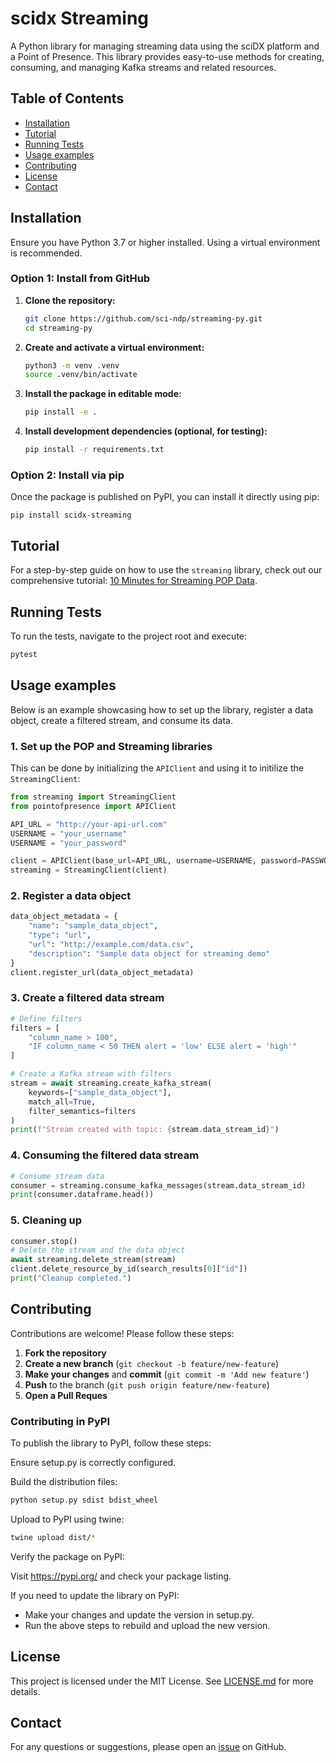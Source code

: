 # scidx Streaming

A Python library for managing streaming data using the sciDX platform and a Point of Presence. This library provides easy-to-use methods for creating, consuming, and managing Kafka streams and related resources.


## Table of Contents

- [Installation](https://github.com/sci-ndp/streaming-py/blob/main/README.md#installation)
- [Tutorial](https://github.com/sci-ndp/streaming-py/blob/main/README.md#tutorial)
- [Running Tests](https://github.com/sci-ndp/streaming-py/blob/main/README.md#running-tests)
- [Usage examples](https://github.com/sci-ndp/streaming-py/blob/main/README.md#usage-examples)
- [Contributing](https://github.com/sci-ndp/streaming-py/blob/main/README.md#contributing)
- [License](https://github.com/sci-ndp/streaming-py/blob/main/README.md#license)
- [Contact](https://github.com/sci-ndp/streaming-py/blob/main/README.md#contact)


## Installation

Ensure you have Python 3.7 or higher installed. Using a virtual environment is recommended.

### Option 1: Install from GitHub

1. **Clone the repository:**

   ```bash
   git clone https://github.com/sci-ndp/streaming-py.git
   cd streaming-py
   ```
2. **Create and activate a virtual environment:**

   ```bash
   python3 -m venv .venv
   source .venv/bin/activate
   ```
3. **Install the package in editable mode:**

   ```bash
   pip install -e .
   ```
4. **Install development dependencies (optional, for testing):**

   ```bash
   pip install -r requirements.txt
   ```

### Option 2: Install via pip

Once the package is published on PyPI, you can install it directly using pip:

```
pip install scidx-streaming
```

## Tutorial

For a step-by-step guide on how to use the `streaming` library, check out our comprehensive tutorial: [10 Minutes for Streaming POP Data](https://github.com/sci-ndp/streaming-py/blob/main/docs/streaming_tutorial.ipynb).


## Running Tests

To run the tests, navigate to the project root and execute:

```bash
pytest
```

## Usage examples

Below is an example showcasing how to set up the library, register a data object, create a filtered stream, and consume its data.

### 1. Set up the POP and Streaming libraries

This can be done by initializing the `APIClient` and using it to initilize the `StreamingClient`:

```python
from streaming import StreamingClient
from pointofpresence import APIClient

API_URL = "http://your-api-url.com"
USERNAME = "your_username"
USERNAME = "your_password"

client = APIClient(base_url=API_URL, username=USERNAME, password=PASSWORD)
streaming = StreamingClient(client)
```

### 2. Register a data object

```python
data_object_metadata = {
    "name": "sample_data_object",
    "type": "url",
    "url": "http://example.com/data.csv",
    "description": "Sample data object for streaming demo"
}
client.register_url(data_object_metadata)
```

### 3. Create a filtered data stream

```python
# Define filters
filters = [
    "column_name > 100",
    "IF column_name < 50 THEN alert = 'low' ELSE alert = 'high'"
]

# Create a Kafka stream with filters
stream = await streaming.create_kafka_stream(
    keywords=["sample_data_object"],
    match_all=True,
    filter_semantics=filters
)
print(f"Stream created with topic: {stream.data_stream_id}")
```

### 4. Consuming the filtered data stream

```python
# Consume stream data
consumer = streaming.consume_kafka_messages(stream.data_stream_id)
print(consumer.dataframe.head())
```

### 5. Cleaning up

```python
consumer.stop()
# Delete the stream and the data object
await streaming.delete_stream(stream)
client.delete_resource_by_id(search_results[0]["id"])
print("Cleanup completed.")
```



## Contributing

Contributions are welcome! Please follow these steps:

1. **Fork the repository**
2. **Create a new branch** (`git checkout -b feature/new-feature`)
3. **Make your changes** and **commit** (`git commit -m 'Add new feature'`)
4. **Push** to the branch (`git push origin feature/new-feature`)
5. **Open a Pull Reques**

### Contributing in PyPI

To publish the library to PyPI, follow these steps:

Ensure setup.py is correctly configured.

Build the distribution files:

```bash
python setup.py sdist bdist_wheel
```

Upload to PyPI using twine:

```bash
twine upload dist/*
```

Verify the package on PyPI:

Visit https://pypi.org/ and check your package listing.

If you need to update the library on PyPI:
- Make your changes and update the version in setup.py.
- Run the above steps to rebuild and upload the new version.

## License

This project is licensed under the MIT License. See [LICENSE.md](https://github.com/sci-ndp/streaming-py/blob/main/docs/LICENSE.md) for more details.

## Contact

For any questions or suggestions, please open an [issue](https://github.com/sci-ndp/streaming-py/blob/main/docs/issues.md) on GitHub.
